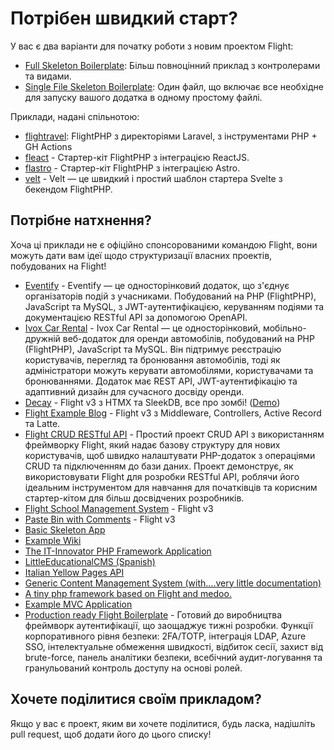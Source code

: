 # Потрібен швидкий старт?

У вас є два варіанти для початку роботи з новим проектом Flight:

- [Full Skeleton Boilerplate](https://github.com/flightphp/skeleton): Більш повноцінний приклад з контролерами та видами.
- [Single File Skeleton Boilerplate](https://github.com/flightphp/skeleton-simple): Один файл, що включає все необхідне для запуску вашого додатка в одному простому файлі.

Приклади, надані спільнотою:

- [flightravel](https://github.com/fadrian06-templates/flighravel): FlightPHP з директоріями Laravel, з інструментами PHP + GH Actions
- [fleact](https://github.com/flightphp/fleact) - Стартер-кіт FlightPHP з інтеграцією ReactJS.
- [flastro](https://github.com/flightphp/flastro) - Стартер-кіт FlightPHP з інтеграцією Astro.
- [velt](https://github.com/flightphp/velt) - Velt — це швидкий і простий шаблон стартера Svelte з бекендом FlightPHP. 

## Потрібне натхнення?

Хоча ці приклади не є офіційно спонсорованими командою Flight, вони можуть дати вам ідеї щодо структуризації власних проектів, побудованих на Flight!

- [Eventify](https://github.com/ilhanklisura/eventify) - Eventify — це односторінковий додаток, що з'єднує організаторів подій з учасниками. Побудований на PHP (FlightPHP), JavaScript та MySQL, з JWT-аутентифікацією, керуванням подіями та документацією RESTful API за допомогою OpenAPI.
- [Ivox Car Rental](https://github.com/najtms/introductionToWeb) - Ivox Car Rental — це односторінковий, мобільно-дружній веб-додаток для оренди автомобілів, побудований на PHP (FlightPHP), JavaScript та MySQL. Він підтримує реєстрацію користувачів, перегляд та бронювання автомобілів, тоді як адміністратори можуть керувати автомобілями, користувачами та бронюваннями. Додаток має REST API, JWT-аутентифікацію та адаптивний дизайн для сучасного досвіду оренди.
- [Decay](https://github.com/boxybird/decay) - Flight v3 з HTMX та SleekDB, все про зомбі! ([Demo](https://decay.andrewrhyand.com))
- [Flight Example Blog](https://github.com/n0nag0n/flightphp-blog) - Flight v3 з Middleware, Controllers, Active Record та Latte.
- [Flight CRUD RESTful API](https://github.com/soheilkhaledabdi/php-crud-api-flight) - Простий проект CRUD API з використанням фреймворку Flight, який надає базову структуру для нових користувачів, щоб швидко налаштувати PHP-додаток з операціями CRUD та підключенням до бази даних. Проект демонструє, як використовувати Flight для розробки RESTful API, роблячи його ідеальним інструментом для навчання для початківців та корисним стартер-кітом для більш досвідчених розробників.
- [Flight School Management System](https://github.com/krmu/FlightPHP_School) - Flight v3
- [Paste Bin with Comments](https://github.com/n0nag0n/commie2) - Flight v3
- [Basic Skeleton App](https://github.com/markhughes/flight-skeleton)
- [Example Wiki](https://github.com/Skayo/FlightWiki)
- [The IT-Innovator PHP Framework Application](https://github.com/itinnovator/myphp-app)
- [LittleEducationalCMS (Spanish)](https://github.com/casgin/LittleEducationalCMS)
- [Italian Yellow Pages API](https://github.com/chiccomagnus/PGAPI)
- [Generic Content Management System (with....very little documentation)](https://github.com/recepuncu/cms)
- [A tiny php framework based on Flight and medoo.](https://github.com/ycrao/tinyme)
- [Example MVC Application](https://github.com/paddypei/Flight-MVC)
- [Production ready Flight Boilerplate](https://github.com/madcoda9000/SecStore) - Готовий до виробництва фреймворк аутентифікації, що заощаджує тижні розробки. Функції корпоративного рівня безпеки: 2FA/TOTP, інтеграція LDAP, Azure SSO, інтелектуальне обмеження швидкості, відбиток сесії, захист від brute-force, панель аналітики безпеки, всебічний аудит-логування та гранульований контроль доступу на основі ролей.

## Хочете поділитися своїм прикладом?

Якщо у вас є проект, яким ви хочете поділитися, будь ласка, надішліть pull request, щоб додати його до цього списку!